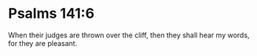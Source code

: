 # Psalms 141:6

When their judges are thrown over the cliff, then they shall hear my words, for they are pleasant.
